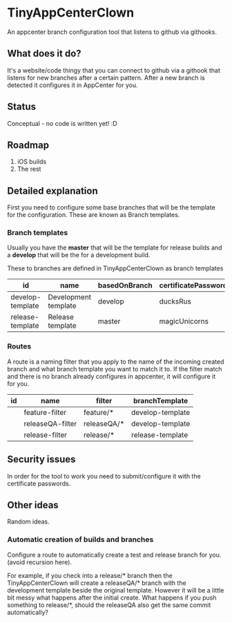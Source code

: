 # TinyAppCenterClown

An appcenter branch configuration tool that listens to github via githooks.

## What does it do?

It's a website/code thingy that you can connect to github via a githook that listens for new branches after a certain pattern. After a new branch is detected it configures it in AppCenter for you.

## Status

Conceptual - no code is written yet! :D

## Roadmap

1. iOS builds
2. The rest

## Detailed explanation

First you need to configure some base branches that will be the template for the configuration. These are known as Branch templates.



### Branch templates

Usually you have the **master** that will be the template for release builds and a **develop** that will be the for a development build.

These to branches are defined in TinyAppCenterClown as branch templates

| id | name | basedOnBranch  | certificatePassword | 
| ---|------| ---------------| --------------------| 
| develop-template        | Development template | develop|  ducksRus |
| release-template        | Release template | master | magicUnicorns |

### Routes

A route is a naming filter that you apply to the name of the incoming created branch and what branch template you want to match it to. If the filter match and there is no branch already configures in appcenter, it will configure it for you.

| id | name | filter  | branchTemplate | 
| ---|------| ---------------| --------------------| 
|    | feature-filter | feature/* | develop-template |
|    | releaseQA-filter  | releaseQA/* | develop-template |
|    | release-filter | release/* | release-template |

## Security issues

In order for the tool to work you need to submit/configure it with the certificate passwords.

## Other ideas

Random ideas.

### Automatic creation of builds and branches

Configure a route to automatically create a test and release branch for you. (avoid recursion here).

For example, if you check into a release/* branch then the TinyAppCenterClown will create a releaseQA/* branch with the development template beside the original template. However it will be a little bit messy what happens after the initial create. What happens if you push something to release/*, should the releaseQA also get the same commit automatically?

